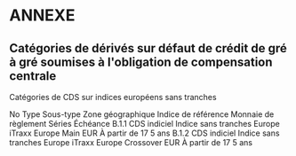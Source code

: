 # ANNEXE

## Catégories de dérivés sur défaut de crédit de gré à gré soumises à l'obligation de compensation centrale

Catégories de CDS sur indices européens sans tranches

No Type Sous-type Zone géographique Indice de référence Monnaie de règlement Séries Échéance B.1.1 CDS indiciel Indice sans tranches Europe iTraxx Europe Main EUR À partir de 17 5 ans B.1.2 CDS indiciel Indice sans tranches Europe iTraxx Europe Crossover EUR À partir de 17 5 ans


